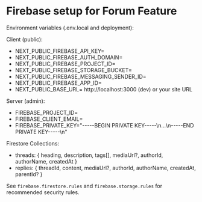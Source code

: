 # Firebase setup for Forum Feature

Environment variables (.env.local and deployment):

Client (public):
- NEXT_PUBLIC_FIREBASE_API_KEY=
- NEXT_PUBLIC_FIREBASE_AUTH_DOMAIN=
- NEXT_PUBLIC_FIREBASE_PROJECT_ID=
- NEXT_PUBLIC_FIREBASE_STORAGE_BUCKET=
- NEXT_PUBLIC_FIREBASE_MESSAGING_SENDER_ID=
- NEXT_PUBLIC_FIREBASE_APP_ID=
- NEXT_PUBLIC_BASE_URL= http://localhost:3000 (dev) or your site URL

Server (admin):
- FIREBASE_PROJECT_ID=
- FIREBASE_CLIENT_EMAIL=
- FIREBASE_PRIVATE_KEY="-----BEGIN PRIVATE KEY-----\n...\n-----END PRIVATE KEY-----\n"

Firestore Collections:
- threads: { heading, description, tags[], mediaUrl?, authorId, authorName, createdAt }
- replies: { threadId, content, mediaUrl?, authorId, authorName, createdAt, parentId? }

See `firebase.firestore.rules` and `firebase.storage.rules` for recommended security rules.





